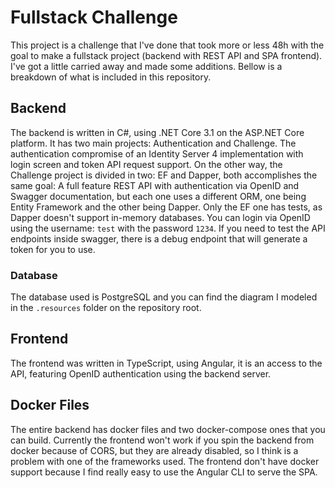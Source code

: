 # Fullstack Challenge

This project is a challenge that I've done that took more or less 48h with the goal to make a fullstack project (backend with REST API and SPA frontend). I've got a little carried away and made some additions. Bellow is a breakdown of what is included in this repository.

## Backend

The backend is written in C#, using .NET Core 3.1 on the ASP.NET Core platform. It has two main projects: Authentication and Challenge. The authentication compromise of an Identity Server 4 implementation with login screen and token API request support. On the other way, the Challenge project is divided in two: EF and Dapper, both accomplishes the same goal: A full feature REST API with authentication via OpenID and Swagger documentation, but each one uses a different ORM, one being Entity Framework and the other being Dapper. Only the EF one has tests, as Dapper doesn't support in-memory databases. You can login via OpenID using the username: `test` with the password `1234`. If you need to test the API endpoints inside swagger, there is a debug endpoint that will generate a token for you to use.

### Database

 The database used is PostgreSQL and you can find the diagram I modeled in the `.resources` folder on the repository root.

## Frontend

The frontend was written in TypeScript, using Angular, it is an access to the API, featuring OpenID authentication using the backend server.

## Docker Files

The entire backend has docker files and two docker-compose ones that you can build. Currently the frontend won't work if you spin the backend from docker because of CORS, but they are already disabled, so I think is a problem with one of the frameworks used. The frontend don't have docker support because I find really easy to use the Angular CLI to serve the SPA.

